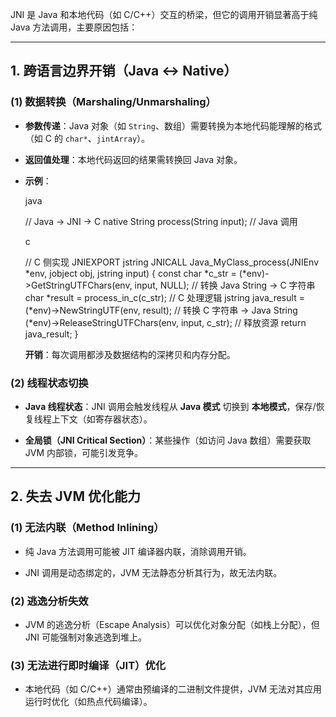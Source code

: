 JNI 是 Java 和本地代码（如 C/C++）交互的桥梁，但它的调用开销显著高于纯 Java 方法调用，主要原因包括：

---

## **1. 跨语言边界开销（Java ↔ Native）**

### **(1) 数据转换（Marshaling/Unmarshaling）**

- **参数传递**：Java 对象（如 `String`、数组）需要转换为本地代码能理解的格式（如 C 的 `char*`、`jintArray`）。
    
- **返回值处理**：本地代码返回的结果需转换回 Java 对象。
    
- **示例**：
    
    java
    
    // Java → JNI → C
    native String process(String input); // Java 调用
    
    c
    
    // C 侧实现
    JNIEXPORT jstring JNICALL Java_MyClass_process(JNIEnv *env, jobject obj, jstring input) {
        const char *c_str = (*env)->GetStringUTFChars(env, input, NULL); // 转换 Java String → C 字符串
        char *result = process_in_c(c_str);                              // C 处理逻辑
        jstring java_result = (*env)->NewStringUTF(env, result);         // 转换 C 字符串 → Java String
        (*env)->ReleaseStringUTFChars(env, input, c_str);                // 释放资源
        return java_result;
    }
    
    **开销**：每次调用都涉及数据结构的深拷贝和内存分配。
    

### **(2) 线程状态切换**

- **Java 线程状态**：JNI 调用会触发线程从 **Java 模式** 切换到 **本地模式**，保存/恢复线程上下文（如寄存器状态）。
    
- **全局锁（JNI Critical Section）**：某些操作（如访问 Java 数组）需要获取 JVM 内部锁，可能引发竞争。
    

---

## **2. 失去 JVM 优化能力**

### **(1) 无法内联（Method Inlining）**

- 纯 Java 方法调用可能被 JIT 编译器内联，消除调用开销。
    
- JNI 调用是动态绑定的，JVM 无法静态分析其行为，故无法内联。
    

### **(2) 逃逸分析失效**

- JVM 的逃逸分析（Escape Analysis）可以优化对象分配（如栈上分配），但 JNI 可能强制对象逃逸到堆上。
    

### **(3) 无法进行即时编译（JIT）优化**

- 本地代码（如 C/C++）通常由预编译的二进制文件提供，JVM 无法对其应用运行时优化（如热点代码编译）。